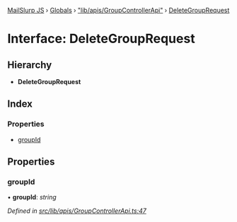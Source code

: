[MailSlurp JS](../README.md) › [Globals](../globals.md) › ["lib/apis/GroupControllerApi"](../modules/_lib_apis_groupcontrollerapi_.md) › [DeleteGroupRequest](_lib_apis_groupcontrollerapi_.deletegrouprequest.md)

# Interface: DeleteGroupRequest

## Hierarchy

* **DeleteGroupRequest**

## Index

### Properties

* [groupId](_lib_apis_groupcontrollerapi_.deletegrouprequest.md#groupid)

## Properties

###  groupId

• **groupId**: *string*

*Defined in [src/lib/apis/GroupControllerApi.ts:47](https://github.com/mailslurp/mailslurp-client-ts-js/blob/fc9510a/src/lib/apis/GroupControllerApi.ts#L47)*

